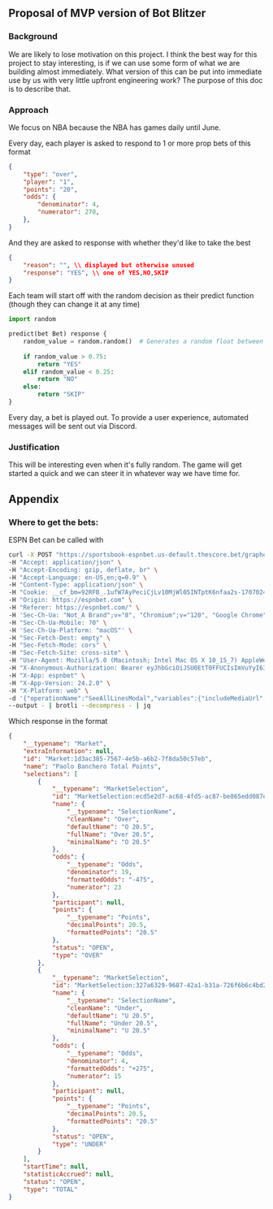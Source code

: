 ## Proposal of MVP version of Bot Blitzer

### Background

We are likely to lose motivation on this project.  I think the best way for this project to stay interesting, is if we can use some form of what we are building almost immediately.  What version of this can be put into immediate use by us with very little upfront engineering work?  The purpose of this doc is to describe that.

### Approach

We focus on NBA because the NBA has games daily until June.  

Every day, each player is asked to respond to 1 or more prop bets of this format
```json
{
    "type": "over",
    "player": "1",
    "points": "20",
    "odds": {
        "denominator": 4,
        "numerator": 270,
    },
}
```
And they are asked to response with whether they'd like to take the best
```json 
{
    "reason": "", \\ displayed but otherwise unused
    "response": "YES", \\ one of YES,NO,SKIP
}
```

Each team will start off with the random decision as their predict function (though they can change it at any time)
```python
import random

predict(bet Bet) response {
    random_value = random.random()  # Generates a random float between 0 and 1
    
    if random_value > 0.75:
        return "YES"
    elif random_value < 0.25:
        return "NO"
    else:
        return "SKIP"
}
```

Every day, a bet is played out.  To provide a user experience, automated messages will be sent out via Discord.

### Justification

This will be interesting even when it's fully random.  The game will get started a quick and we can steer it in whatever way we have time for.

## Appendix

### Where to get the bets:

ESPN Bet can be called with
```bash
curl -X POST "https://sportsbook-espnbet.us-default.thescore.bet/graphql/persisted_queries/8103d287a4914d311ef3cd7dcc73a4f849bd21e36be8cc4e7b56a56029d8f2e5" \
-H "Accept: application/json" \
-H "Accept-Encoding: gzip, deflate, br" \
-H "Accept-Language: en-US,en;q=0.9" \
-H "Content-Type: application/json" \
-H "Cookie: __cf_bm=92RFB_.1ufW7AyPeciCjLv10MjWl05INTptK6nfaa2s-1707024569-1-AYrIgsY7svZIT8qnODnrdx+grVrDVILHqAntdaF6jE62O4B6VZojViEfEWrt+LF2diZFu17p9iBMNrbtFwdPEIw=; __cfwaitingroom=ChhVeUpJZnBCaTlUczQyK3pmTzVGdjdnPT0ShAJBNVZIanhjek9OTXMxcktBVXVTVXp6dE1LeWtpdGxUdlZHci9aNU5MRWE4SVFNdUcxUXc3L29wYU40OXRiVmpxZTlnNXRScmZwZ1pZYkNZZzA0ckRIY3k4UEszUHhrSXdSVFRMbUtsZ29WVCtNNy9PU3htTVFTUUo5TDQ3VWhtbFlSVjlGd1c4WVRjck9TaXF0czIzYjF2TVNYMzFkbVUxd3RBQjVzRFhnalNrU0Urd3dYRGx6SzFHUzc4TEY3azR3K3Z0ZytSbEhZRkF5NjhycUZsN21GRExCTDRmczM3UHhHK2tkeVFibE9QNTYzN2VmbVR0citTTFcxYkdpNHdBWXZvPQ%3D%3D" \
-H "Origin: https://espnbet.com" \
-H "Referer: https://espnbet.com/" \
-H 'Sec-Ch-Ua: "Not_A Brand";v="8", "Chromium";v="120", "Google Chrome";v="120"' \
-H "Sec-Ch-Ua-Mobile: ?0" \
-H 'Sec-Ch-Ua-Platform: "macOS"' \
-H "Sec-Fetch-Dest: empty" \
-H "Sec-Fetch-Mode: cors" \
-H "Sec-Fetch-Site: cross-site" \
-H "User-Agent: Mozilla/5.0 (Macintosh; Intel Mac OS X 10_15_7) AppleWebKit/537.36 (KHTML, like Gecko) Chrome/120.0.0.0 Safari/537.36" \
-H "X-Anonymous-Authorization: Bearer eyJhbGciOiJSU0EtT0FFUCIsImVuYyI6IkExMjhDQkMtSFMyNTYifQ.s781_ZYS4nzawI8AmjYf81v0wv_CyXfQnWSYZxiWHnGRzcFTocvA4Dq6Z1qeZ6ms4zGQLaKRYHcIBkw21a2ROAekTPH_GHk-3TGmXZo7YmnhH7h6SUFTtT1uGQpZBwL3tHHLyQ-OH2ssmuHDDlRC2tGjOy85PQNhweRMvvOJMX1r-JDiKPiHcLKyjbxwJcX2bTfsJ-ZaM4hS59XrdvONtSI7j26e5dde4O4EjKSBkQLlRAkNcZb9yOyLxYB4vP-sxB2Xk2NDznh2xdHIm3VXKflkVEP9368VN9V-h-FEXTrCNDictdoDjPn4_TOta9P2iQhfnfCXj_29F9k2FLVB4JdxHVUlHZrHTQv7FSj7r8UU8_RBlkIZMrzh1X_z4HYWhWpGRNeMH-vwF8oVneLUY_qQVRYivCm7ca2Jgu0wsAcNtWT4mDGShRiBVRFt436KR3JzdGky8S8IoeMIHXx-nukgUBSyXbibz37XQh3oI7FciecGerEZuTvUSlos-mmIo7guHPvI-6w_IITJ-w-bcamWoI1-fmKuNqKoDu5LaoM-EcsCiCiNful5-AnwrodEhcedQlAi4bh_sv-yTaACtZBWyXAkxHDPs8etz7Zq5nkR6XU06euZxJwwBN7RWzarNzooeb8CotOZEQ9tO1t-OHeEQtTzyX3s7yC1gIgkhyI.u2gcepUpaAqjG3D0WAjUrg.-nDLyOIpv5EeFuPy57Vh7ZRXWzXPRglHaUBzcEjeLtD_I-UHW0DBBVzT2DJEAq0-bvklaqjVQQQMs1JOeWMl8zlqTRFj4y8rmVLZWs1v_6YWVvSf_bhhUVPD5vZk5xPJIqeqYNUEuwwBYjLm-TQRf7Se6nb59j5z8xExPVImZ9IgccODp9fNamnCy6PPrx8JwIqFD8-IYD1WE3dESN1bcWeZFmuDcx9liaqJG6p5FsA1HAPGHPoW9kR__PRCa6ZAmJkFpTlnEXfIo66ZmVA7rQ.LT2V2UP1j0jmE2spqc9rMg" \
-H "X-App: espnbet" \
-H "X-App-Version: 24.2.0" \
-H "X-Platform: web" \
-d '{"operationName":"SeeAllLinesModal","variables":{"includeMediaUrl":false,"includeRichEvent":true,"includeSectionDefaultField":true,"canonicalUrl":"espn-sportsbook:/market_card/2df9e735-b702-4a72-b56c-89fe86267878/markets:all","oddsFormat":"AMERICAN","pageType":"MARKET_CARD_PAGE"},"extensions":{"persistedQuery":{"version":1,"sha256Hash":"8103d287a4914d311ef3cd7dcc73a4f849bd21e36be8cc4e7b56a56029d8f2e5"}}}' \
--output - | brotli --decompress - | jq
```
Which response in the format 
```json
{
    "__typename": "Market",
    "extraInformation": null,
    "id": "Market:1d3ac385-7567-4e5b-a6b2-7f8da50c57eb",
    "name": "Paolo Banchero Total Points",
    "selections": [
        {
            "__typename": "MarketSelection",
            "id": "MarketSelection:ecd5e2d7-ac68-4fd5-ac87-be865edd087e",
            "name": {
                "__typename": "SelectionName",
                "cleanName": "Over",
                "defaultName": "O 20.5",
                "fullName": "Over 20.5",
                "minimalName": "O 20.5"
            },
            "odds": {
                "__typename": "Odds",
                "denominator": 19,
                "formattedOdds": "-475",
                "numerator": 23
            },
            "participant": null,
            "points": {
                "__typename": "Points",
                "decimalPoints": 20.5,
                "formattedPoints": "20.5"
            },
            "status": "OPEN",
            "type": "OVER"
        },
        {
            "__typename": "MarketSelection",
            "id": "MarketSelection:327a6329-9687-42a1-b31a-726f6b6c4bd2",
            "name": {
                "__typename": "SelectionName",
                "cleanName": "Under",
                "defaultName": "U 20.5",
                "fullName": "Under 20.5",
                "minimalName": "U 20.5"
            },
            "odds": {
                "__typename": "Odds",
                "denominator": 4,
                "formattedOdds": "+275",
                "numerator": 15
            },
            "participant": null,
            "points": {
                "__typename": "Points",
                "decimalPoints": 20.5,
                "formattedPoints": "20.5"
            },
            "status": "OPEN",
            "type": "UNDER"
        }
    ],
    "startTime": null,
    "statisticAccrued": null,
    "status": "OPEN",
    "type": "TOTAL"
}
```